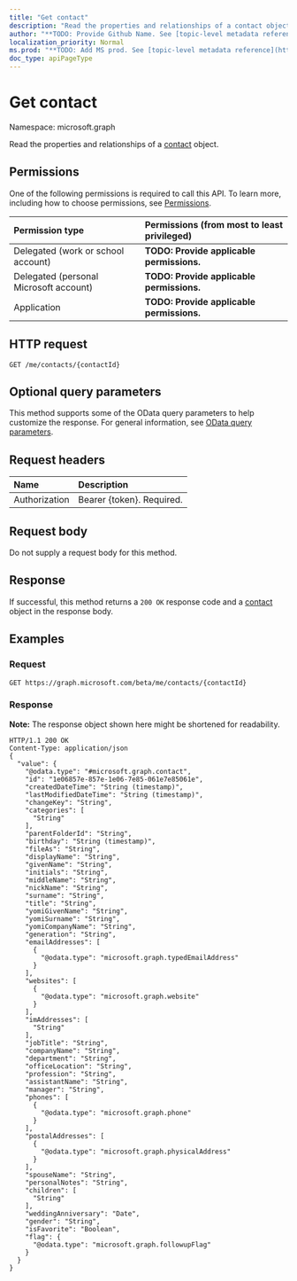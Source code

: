 ```yaml
---
title: "Get contact"
description: "Read the properties and relationships of a contact object."
author: "**TODO: Provide Github Name. See [topic-level metadata reference](https://msgo.azurewebsites.net/add/document/guidelines/metadata.html#topic-level-metadata)**"
localization_priority: Normal
ms.prod: "**TODO: Add MS prod. See [topic-level metadata reference](https://msgo.azurewebsites.net/add/document/guidelines/metadata.html#topic-level-metadata)**"
doc_type: apiPageType
---
```


# Get contact

Namespace: microsoft.graph

Read the properties and relationships of a [contact](../resources/contact.md) object.

## Permissions
One of the following permissions is required to call this API. To learn more, including how to choose permissions, see [Permissions](/concepts/permissions-reference.md).

|Permission type|Permissions (from most to least privileged)|
|:---|:---|
|Delegated (work or school account)|**TODO: Provide applicable permissions.**|
|Delegated (personal Microsoft account)|**TODO: Provide applicable permissions.**|
|Application|**TODO: Provide applicable permissions.**|

## HTTP request
<!-- {
  "blockType": "ignored"
}
-->
``` http
GET /me/contacts/{contactId}
```

## Optional query parameters
This method supports some of the OData query parameters to help customize the response. For general information, see [OData query parameters](/graph/query-parameters).

## Request headers
|Name|Description|
|:---|:---|
|Authorization|Bearer {token}. Required.|

## Request body
Do not supply a request body for this method.

## Response
If successful, this method returns a `200 OK` response code and a [contact](../resources/contact.md) object in the response body.

## Examples

### Request
<!-- {
  "blockType": "request",
  "name": "get_contact"
}
-->
``` http
GET https://graph.microsoft.com/beta/me/contacts/{contactId}
```

### Response
**Note:** The response object shown here might be shortened for readability.
<!-- {
  "blockType": "response",
  "truncated": true,
  "@odata.type": "microsoft.graph.contact"
}
-->
``` http
HTTP/1.1 200 OK
Content-Type: application/json
{
  "value": {
    "@odata.type": "#microsoft.graph.contact",
    "id": "1e06857e-857e-1e06-7e85-061e7e85061e",
    "createdDateTime": "String (timestamp)",
    "lastModifiedDateTime": "String (timestamp)",
    "changeKey": "String",
    "categories": [
      "String"
    ],
    "parentFolderId": "String",
    "birthday": "String (timestamp)",
    "fileAs": "String",
    "displayName": "String",
    "givenName": "String",
    "initials": "String",
    "middleName": "String",
    "nickName": "String",
    "surname": "String",
    "title": "String",
    "yomiGivenName": "String",
    "yomiSurname": "String",
    "yomiCompanyName": "String",
    "generation": "String",
    "emailAddresses": [
      {
        "@odata.type": "microsoft.graph.typedEmailAddress"
      }
    ],
    "websites": [
      {
        "@odata.type": "microsoft.graph.website"
      }
    ],
    "imAddresses": [
      "String"
    ],
    "jobTitle": "String",
    "companyName": "String",
    "department": "String",
    "officeLocation": "String",
    "profession": "String",
    "assistantName": "String",
    "manager": "String",
    "phones": [
      {
        "@odata.type": "microsoft.graph.phone"
      }
    ],
    "postalAddresses": [
      {
        "@odata.type": "microsoft.graph.physicalAddress"
      }
    ],
    "spouseName": "String",
    "personalNotes": "String",
    "children": [
      "String"
    ],
    "weddingAnniversary": "Date",
    "gender": "String",
    "isFavorite": "Boolean",
    "flag": {
      "@odata.type": "microsoft.graph.followupFlag"
    }
  }
}
```

